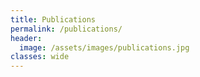 ```yaml
---
title: Publications
permalink: /publications/
header:
  image: /assets/images/publications.jpg
classes: wide
--- 
```

<style type="text/css">
body {
  counter-reset: section;      
}
p.bibitem{
  margin-left:1em;
  text-indent:-1em;
  }
p.bibitem:before {
  counter-increment: section;   
  font-weight: bold;
  content: "" counter(section) ". "; 
}
</style>
<div id="biblio"></div>
<script>
var xmlhttp = new XMLHttpRequest();
xmlhttp.onreadystatechange = function() {
if (this.readyState == 4 && this.status == 200) {
var myObj = JSON.parse(this.responseText);
for (i = 0; i < myObj.length; i++) {
if (myObj[i].data.creators== undefined) continue;
var item = document.createElement("p");
item.className="bibitem"
var title = document.createElement("font");
title.style.fontStyle = 'italic';
//title.style.fontWeight = 'bold';
title.innerHTML = myObj[i].data.title;

var authors = "";
if (myObj[i].data.creators.length != 1) {
var j;
var authordata = myObj[i].data.creators;
authors = "with ";
for (j = 0; j < authordata.length; j++) {
if (!authordata[j].firstName.includes("Dino")) {
if (authordata.length > 2) {
if (j >= authordata.length - 2) authors = authors + " and ";
}
authors = authors + " " + authordata[j].firstName + " " + authordata[j].lastName;
if (j < authordata.length - 3) authors = authors + ",";
}

if (j == authordata.length - 1) authors = authors + ", ";
}
}

var secondline = document.createElement("span");
var thirdline  = document.createElement("span");
var authornode = document.createTextNode(authors);
secondline.style.fontSize='14px';
secondline.style.lineHeight='0.8';
thirdline.style.fontSize='14px';
thirdline.style.lineHeight='0.8';
// var year=document.createElement("font");
// year.style.fontWeight='bold';
// year.innerHTML=myObj[i].data.date+" ";
// item.appendChild(year);
item.appendChild(title);
if (myObj[i].data.DOI != "") {
var doiurl = document.createElement("a");
doiurl.href = "https://doi.org/" + myObj[i].data.DOI;
doiurl.innerHTML = "DOI";
item.appendChild(document.createTextNode('\xa0'))
item.appendChild(doiurl);
}
if (myObj[i].data.extra.includes("arxiv:")) {
var arxiv = document.createElement("a");
var arxivlink = myObj[i].data.extra.match(/arxiv:([^ ]+).*/)
arxiv.href = arxivlink[1];
arxiv.innerHTML = "arXiv";
item.appendChild(document.createTextNode('\xa0'))
item.appendChild(arxiv);
}
if (myObj[i].data.extra.includes("preprint:")) {
var preprint= document.createElement("a");
var preprintlink= myObj[i].data.extra.match(/preprint:([^ ]+).*/)
preprint.href = preprintlink[1];
preprint.innerHTML = "preprint";
item.appendChild(document.createTextNode('\xa0'))
item.appendChild(preprint);
}
item.appendChild(document.createElement("br"));
secondline.appendChild(authornode);
if (myObj[i].data.itemType == "conferencePaper") {
thirdline.appendChild(document.createTextNode(myObj[i].data.proceedingsTitle))
thirdline.appendChild(document.createTextNode(", " + myObj[i].data.series))
}
if (myObj[i].data.itemType == "journalArticle") {
thirdline.appendChild(document.createTextNode(myObj[i].data.publicationTitle))
}
if (myObj[i].data.volume != "") {
thirdline.appendChild(document.createTextNode(" vol. " + myObj[i].data.volume ))
}
if (myObj[i].data.issue !="" && myObj[i].data.itemType=="journalArticle"){
thirdline.appendChild(document.createTextNode(" (" + myObj[i].data.issue+ "),"))
}
else {thirdline.appendChild(document.createTextNode(","))}
thirdline.appendChild(document.createTextNode(" " + myObj[i].data.pages))
thirdline.appendChild(document.createTextNode(" (" + myObj[i].data.date + ")."))

if ( authors !="" ) {
item.appendChild(secondline);
item.appendChild(document.createElement("br"));
}
item.appendChild(thirdline);
document.getElementById("biblio").appendChild(item);
}
}
};
xmlhttp.open("GET", "https://api.zotero.org/groups/1553639/items?format=json&sort=date", true);
xmlhttp.send();
</script>


